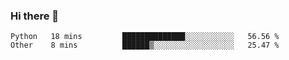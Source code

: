 ### Hi there 👋

<!--START_SECTION:waka-->

```text
Python   18 mins         ██████████████░░░░░░░░░░░   56.56 %
Other    8 mins          ██████▒░░░░░░░░░░░░░░░░░░   25.47 %
```

<!--END_SECTION:waka-->
<!--
**Boombag0607/Boombag0607** is a ✨ _special_ ✨ repository because its `README.md` (this file) appears on your GitHub profile.

Here are some ideas to get you started:

- 🔭 I’m currently working on ...
- 🌱 I’m currently learning ...
- 👯 I’m looking to collaborate on ...
- 🤔 I’m looking for help with ...
- 💬 Ask me about ...
- 📫 How to reach me: ...
- 😄 Pronouns: ...
- ⚡ Fun fact: ...
-->
